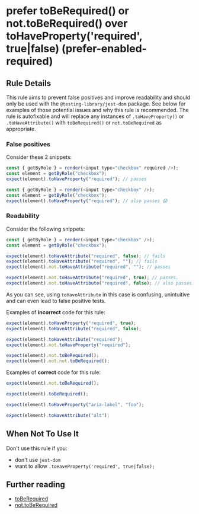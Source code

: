 # prefer toBeRequired() or not.toBeRequired() over toHaveProperty('required', true|false) (prefer-enabled-required)

## Rule Details

This rule aims to prevent false positives and improve readability and should only be used with the `@testing-library/jest-dom` package. See below for examples of those potential issues and why this rule is recommended. The rule is autofixable and will replace any instances of `.toHaveProperty()` or `.toHaveAttribute()` with `toBeRequired()` or `not.toBeRequired` as appropriate.

### False positives

Consider these 2 snippets:

```js
const { getByRole } = render(<input type="checkbox" required />);
const element = getByRole("checkbox");
expect(element).toHaveProperty("required"); // passes

const { getByRole } = render(<input type="checkbox" />);
const element = getByRole("checkbox");
expect(element).toHaveProperty("required"); // also passes 😱
```

### Readability

Consider the following snippets:

```js
const { getByRole } = render(<input type="checkbox" />);
const element = getByRole("checkbox");

expect(element).toHaveAttribute("required", false); // fails
expect(element).toHaveAttribute("required", ""); // fails
expect(element).not.toHaveAttribute("required", ""); // passes

expect(element).not.toHaveAttribute("required", true); // passes.
expect(element).not.toHaveAttribute("required", false); // also passes.
```

As you can see, using `toHaveAttribute` in this case is confusing, unintuitive and can even lead to false positive tests.

Examples of **incorrect** code for this rule:

```js
expect(element).toHaveProperty("required", true);
expect(element).toHaveAttribute("required", false);

expect(element).toHaveAttribute("required");
expect(element).not.toHaveProperty("required");

expect(element).not.toBeRequired();
expect(element).not.not.toBeRequired();
```

Examples of **correct** code for this rule:

```js
expect(element).not.toBeRequired();

expect(element).toBeRequired();

expect(element).toHaveProperty("aria-label", "foo");

expect(element).toHaveAttribute("alt");
```

## When Not To Use It

Don't use this rule if you:

- don't use `jest-dom`
- want to allow `.toHaveProperty('required', true|false);`

## Further reading

- [toBeRequired](https://github.com/testing-library/jest-dom#toBeRequired)
- [not.toBeRequired](https://github.com/testing-library/jest-dom#not.toBeRequired)
